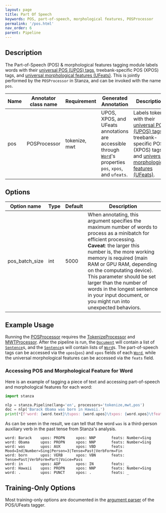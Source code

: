 ```yaml
---
layout: page
title: Part Of Speech
keywords: POS, part-of-speech, morphological features, POSProcessor
permalink: '/pos.html'
nav_order: 6
parent: Pipeline
---
```


## Description

The Part-of-Speech (POS) & morphological features tagging module labels words with their [universal POS (UPOS) tags](https://universaldependencies.org/u/pos/), treebank-specific POS (XPOS) tags, and [universal morphological features (UFeats)](https://universaldependencies.org/u/feat/index.html). This is jointly performed by the `POSProcessor` in Stanza, and can be invoked with the name `pos`.

| Name | Annotator class name | Requirement | Generated Annotation | Description |
| --- | --- | --- | --- | --- |
| pos | POSProcessor | tokenize, mwt | UPOS, XPOS, and UFeats annotations are accessible through [`Word`](data_objects.md#word)'s properties `pos`, `xpos`, and `ufeats`. | Labels tokens with their [universal POS (UPOS) tags](https://universaldependencies.org/u/pos/), treebank-specific POS (XPOS) tags, and [universal morphological features (UFeats)](https://universaldependencies.org/u/feat/index.html). |

## Options

| Option name | Type | Default | Description |
| --- | --- | --- | --- |
| pos_batch_size | int | 5000 | When annotating, this argument specifies the maximum number of words to process as a minibatch for efficient processing. <br>**Caveat**: the larger this number is, the more working memory is required (main RAM or GPU RAM, depending on the computating device). This parameter should be set larger than the number of words in the longest sentence in your input document, or you might run into unexpected behaviors. |

## Example Usage

Running the [POSProcessor](pos.md) requires the [TokenizeProcessor](tokenize.md) and [MWTProcessor](mwt.md).
After the pipeline is run, the [`Document`](data_objects.md#document) will contain a list of [`Sentence`](data_objects.md#sentence)s, and the [`Sentence`](data_objects.md#sentence)s will contain lists of [`Word`](data_objects.md#word)s. The part-of-speech tags can be accessed via the `upos`(`pos`) and `xpos` fields of each [`Word`](data_objects.md#word), while the universal morphological features can be accessed via the `feats` field.

### Accessing POS and Morphological Feature for Word

Here is an example of tagging a piece of text and accessing part-of-speech and morphological features for each word:

```python
import stanza

nlp = stanza.Pipeline(lang='en', processors='tokenize,mwt,pos')
doc = nlp('Barack Obama was born in Hawaii.')
print(*[f'word: {word.text}\tupos: {word.upos}\txpos: {word.xpos}\tfeats: {word.feats if word.feats else "_"}' for sent in doc.sentences for word in sent.words], sep='\n')
```

As can be seen in the result, we can tell that the word `was` is a third-person auxiliary verb in the past tense from Stanza's analysis.

```
word: Barack    upos: PROPN     xpos: NNP       feats: Number=Sing
word: Obama     upos: PROPN     xpos: NNP       feats: Number=Sing
word: was       upos: AUX       xpos: VBD       feats: Mood=Ind|Number=Sing|Person=3|Tense=Past|VerbForm=Fin
word: born      upos: VERB      xpos: VBN       feats: Tense=Past|VerbForm=Part|Voice=Pass
word: in        upos: ADP       xpos: IN        feats: _
word: Hawaii    upos: PROPN     xpos: NNP       feats: Number=Sing
word: .         upos: PUNCT     xpos: .         feats: _
```


## Training-Only Options

Most training-only options are documented in the [argument parser](https://github.com/stanfordnlp/stanza/blob/master/stanza/models/tagger.py#L21) of the POS/UFeats tagger.

